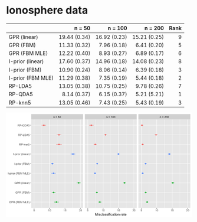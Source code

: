 # Ionosphere data

|                  |       n = 50|      n = 100|      n = 200| Rank|
|:-----------------|------------:|------------:|------------:|----:|
|GPR (linear)      | 19.44 (0.34)| 16.92 (0.23)| 15.21 (0.25)|    9|
|GPR (FBM)         | 11.33 (0.32)|  7.96 (0.18)|  6.41 (0.20)|    5|
|GPR (FBM MLE)     | 12.22 (0.40)|  8.93 (0.27)|  6.89 (0.17)|    6|
|I-prior (linear)  | 17.60 (0.37)| 14.96 (0.18)| 14.08 (0.23)|    8|
|I-prior (FBM)     | 10.90 (0.24)|  8.06 (0.14)|  6.39 (0.18)|    3|
|I-prior (FBM MLE) | 11.29 (0.38)|  7.35 (0.19)|  5.44 (0.18)|    2|
|RP-LDA5           | 13.05 (0.38)| 10.75 (0.25)|  9.78 (0.26)|    7|
|RP-QDA5           |  8.14 (0.37)|  6.15 (0.37)|  5.21 (5.21)|    1|
|RP-knn5           | 13.05 (0.46)|  7.43 (0.25)|  5.43 (0.19)|    3|

![](figure/ionosphere.png)

